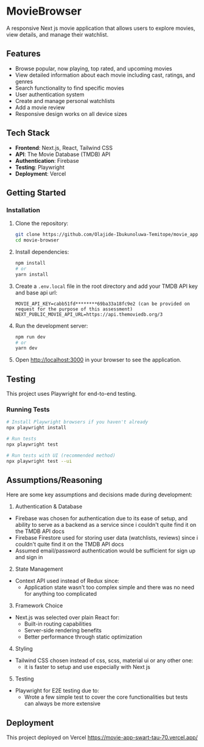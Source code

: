 # MovieBrowser

A responsive Next js movie application that allows users to explore movies, view details, and manage their watchlist.

## Features

- Browse popular, now playing, top rated, and upcoming movies
- View detailed information about each movie including cast, ratings, and genres
- Search functionality to find specific movies
- User authentication system
- Create and manage personal watchlists
- Add a movie review
- Responsive design works on all device sizes

## Tech Stack

- **Frontend**: Next.js, React, Tailwind CSS
- **API**: The Movie Database (TMDB) API
- **Authentication**: Firebase
- **Testing**: Playwright
- **Deployment**: Vercel

## Getting Started

### Installation

1. Clone the repository:

   ```bash
   git clone https://github.com/Olajide-Ibukunoluwa-Temitope/movie_app.git
   cd movie-browser
   ```

2. Install dependencies:

   ```bash
   npm install
   # or
   yarn install
   ```

3. Create a `.env.local` file in the root directory and add your TMDB API key and base api url:

   ```
   MOVIE_API_KEY=cabb51fd********69ba33a18fc9e2 (can be provided on request for the purpose of this assessment)
   NEXT_PUBLIC_MOVIE_API_URL=https://api.themoviedb.org/3

   ```

4. Run the development server:

   ```bash
   npm run dev
   # or
   yarn dev
   ```

5. Open [http://localhost:3000](http://localhost:3000) in your browser to see the application.

## Testing

This project uses Playwright for end-to-end testing.

### Running Tests

```bash
# Install Playwright browsers if you haven't already
npx playwright install

# Run tests
npx playwright test

# Run tests with UI (recommended method)
npx playwright test --ui

```

## Assumptions/Reasoning

Here are some key assumptions and decisions made during development:

1. Authentication & Database

- Firebase was chosen for authentication due to its ease of setup, and ability to serve as a backend as a service since i couldn't quite find it on the TMDB API docs
- Firebase Firestore used for storing user data (watchlists, reviews) since i couldn't quite find it on the TMDB API docs
- Assumed email/password authentication would be sufficient for sign up and sign in

2. State Management

- Context API used instead of Redux since:
  - Application state wasn't too complex simple and there was no need for anything too complicated

3. Framework Choice

- Next.js was selected over plain React for:
  - Built-in routing capabilities
  - Server-side rendering benefits
  - Better performance through static optimization

4. Styling

- Tailwind CSS chosen instead of css, scss, material ui or any other one:
  - it is faster to setup and use especially with Next js

5. Testing

- Playwright for E2E testing due to:
  - Wrote a few simple test to cover the core functionalities but tests can always be more extensive

## Deployment

This project deployed on Vercel https://movie-app-swart-tau-70.vercel.app/
